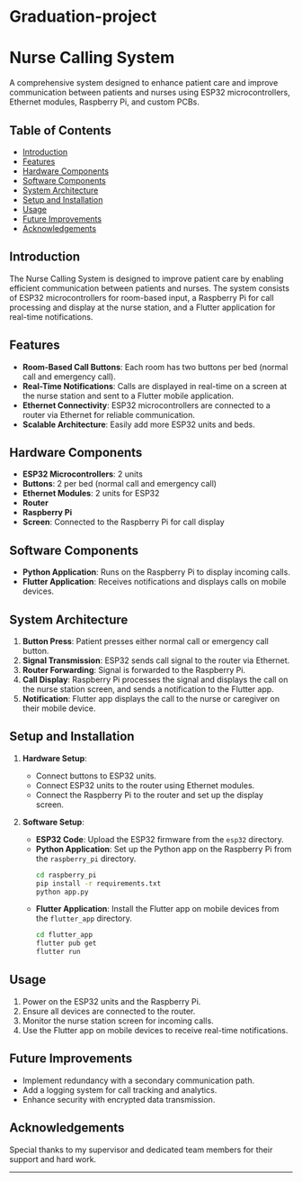 # Graduation-project
# Nurse Calling System

A comprehensive system designed to enhance patient care and improve communication between patients and nurses using ESP32 microcontrollers, Ethernet modules, Raspberry Pi, and custom PCBs.

## Table of Contents
- [Introduction](#introduction)
- [Features](#features)
- [Hardware Components](#hardware-components)
- [Software Components](#software-components)
- [System Architecture](#system-architecture)
- [Setup and Installation](#setup-and-installation)
- [Usage](#usage)
- [Future Improvements](#future-improvements)
- [Acknowledgements](#acknowledgements)

## Introduction
The Nurse Calling System is designed to improve patient care by enabling efficient communication between patients and nurses. The system consists of ESP32 microcontrollers for room-based input, a Raspberry Pi for call processing and display at the nurse station, and a Flutter application for real-time notifications.

## Features
- **Room-Based Call Buttons**: Each room has two buttons per bed (normal call and emergency call).
- **Real-Time Notifications**: Calls are displayed in real-time on a screen at the nurse station and sent to a Flutter mobile application.
- **Ethernet Connectivity**: ESP32 microcontrollers are connected to a router via Ethernet for reliable communication.
- **Scalable Architecture**: Easily add more ESP32 units and beds.

## Hardware Components
- **ESP32 Microcontrollers**: 2 units
- **Buttons**: 2 per bed (normal call and emergency call)
- **Ethernet Modules**: 2 units for ESP32
- **Router**
- **Raspberry Pi**
- **Screen**: Connected to the Raspberry Pi for call display

## Software Components
- **Python Application**: Runs on the Raspberry Pi to display incoming calls.
- **Flutter Application**: Receives notifications and displays calls on mobile devices.

## System Architecture
1. **Button Press**: Patient presses either normal call or emergency call button.
2. **Signal Transmission**: ESP32 sends call signal to the router via Ethernet.
3. **Router Forwarding**: Signal is forwarded to the Raspberry Pi.
4. **Call Display**: Raspberry Pi processes the signal and displays the call on the nurse station screen, and sends a notification to the Flutter app.
5. **Notification**: Flutter app displays the call to the nurse or caregiver on their mobile device.

## Setup and Installation
1. **Hardware Setup**:
    - Connect buttons to ESP32 units.
    - Connect ESP32 units to the router using Ethernet modules.
    - Connect the Raspberry Pi to the router and set up the display screen.

2. **Software Setup**:
    - **ESP32 Code**: Upload the ESP32 firmware from the `esp32` directory.
    - **Python Application**: Set up the Python app on the Raspberry Pi from the `raspberry_pi` directory.
        ```bash
        cd raspberry_pi
        pip install -r requirements.txt
        python app.py
        ```
    - **Flutter Application**: Install the Flutter app on mobile devices from the `flutter_app` directory.
        ```bash
        cd flutter_app
        flutter pub get
        flutter run
        ```

## Usage
1. Power on the ESP32 units and the Raspberry Pi.
2. Ensure all devices are connected to the router.
3. Monitor the nurse station screen for incoming calls.
4. Use the Flutter app on mobile devices to receive real-time notifications.

## Future Improvements
- Implement redundancy with a secondary communication path.
- Add a logging system for call tracking and analytics.
- Enhance security with encrypted data transmission.


## Acknowledgements
Special thanks to my supervisor and dedicated team members for their support and hard work.

---
